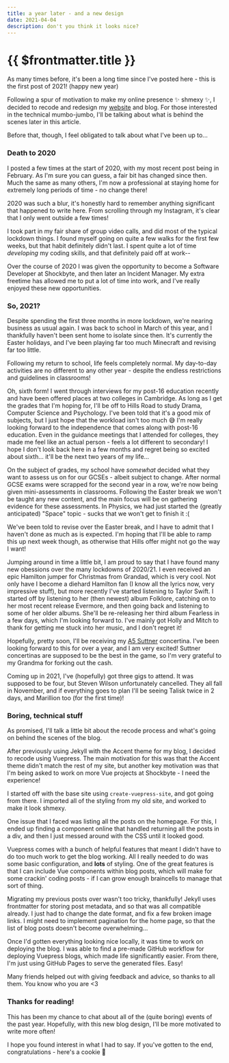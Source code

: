 ```yaml
---
title: a year later - and a new design
date: 2021-04-04
description: don't you think it looks nice?
---
```


# {{ $frontmatter.title }}

As many times before, it's been a long time since I've posted here - this is the first post of 2021! (happy new year)

Following a spur of motivation to make my online presence :sparkles: shmexy :sparkles:, I decided to recode and redesign my [website](https://jameshawkins.dev) and blog. For those interested in the technical mumbo-jumbo, I'll be talking about what is behind the scenes later in this article.

Before that, though, I feel obligated to talk about what I've been up to...

### Death to 2020
I posted a few times at the start of 2020, with my most recent post being in February. As I'm sure you can guess, a fair bit has changed since then. Much the same as many others, I'm now a professional at staying home for extremely long periods of time - no change there!

2020 was such a blur, it's honestly hard to remember anything significant that happened to write here. From scrolling through my Instagram, it's clear that I only went outside a few times!

I took part in my fair share of group video calls, and did most of the typical lockdown things. I found myself going on quite a few walks for the first few weeks, but that habit definitely didn't last. I spent quite a lot of time *developing* my coding skills, and that definitely paid off at work--

Over the course of 2020 I was given the opportunity to become a Software Developer at Shockbyte, and then later an Incident Manager. My extra freetime has allowed me to put a lot of time into work, and I've really enjoyed these new opportunities.

### So, 2021?
Despite spending the first three months in more lockdown, we're nearing business as usual again. I was back to school in March of this year, and I thankfully haven't been sent home to isolate since then. It's currently the Easter holidays, and I've been playing far too much Minecraft and revising far too little.

Following my return to school, life feels completely normal. My day-to-day activities are no different to any other year - despite the endless restrictions and guidelines in classrooms!

Oh, sixth form! I went through interviews for my post-16 education recently and have been offered places at two colleges in Cambridge. As long as I get the grades that I'm hoping for, I'll be off to Hills Road to study Drama, Computer Science and Psychology. I've been told that it's a good mix of subjects, but I just hope that the workload isn't too much :sweat_smile:
I'm really looking forward to the independence that comes along with post-16 education. Even in the guidance meetings that I attended for colleges, they made me feel like an actual person - feels a lot different to secondary! I hope I don't look back here in a few months and regret being so excited about sixth... it'll be the next two years of my life...

On the subject of grades, my school have *somewhat* decided what they want to assess us on for our GCSEs - albeit subject to change. After normal GCSE exams were scrapped for the second year in a row, we're now being given mini-assessments in classrooms. Following the Easter break we won't be taught any new content, and the main focus will be on gathering evidence for these assessments. In Physics, we had just started the (greatly anticipated) "Space" topic - sucks that we won't get to finish it :(

We've been told to revise over the Easter break, and I have to admit that I haven't done as much as is expected. I'm hoping that I'll be able to ramp this up next week though, as otherwise that Hills offer might not go the way I want!

Jumping around in time a little bit, I am proud to say that I have found many new obessions over the many lockdowns of 2020/21. I even received an epic Hamilton jumper for Christmas from Grandad, which is very cool. Not only have I become a diehard Hamilton fan (I know all the lyrics now, very impressive stuff), but more recently I've started listening to Taylor Swift. I started off by listening to her (then newest) album Folklore, catching on to her most recent release Evermore, and then going back and listening to some of her older albums. She'll be re-releasing her third album Fearless in a few days, which I'm looking forward to. I've mainly got Holly and Mitch to thank for getting me stuck into her music, and I don't regret it!

Hopefully, pretty soon, I'll be receiving my [A5 Suttner](http://suttnerconcertinas.com/projects-item/a5-anglo-concertina/) concertina. I've been looking forward to this for over a year, and I am very excited! Suttner concertinas are supposed to be the best in the game, so I'm very grateful to my Grandma for forking out the cash.

Coming up in 2021, I've (hopefully) got three gigs to attend. It was supposed to be four, but Steven Wilson unfortunately cancelled. They all fall in November, and if everything goes to plan I'll be seeing Talisk twice in 2 days, and Marillion too (for the first time)!

### Boring, technical stuff
As promised, I'll talk a little bit about the recode process and what's going on behind the scenes of the blog.

After previously using Jekyll with the Accent theme for my blog, I decided to recode using Vuepress. The main motivation for this was that the Accent theme didn't match the rest of my site, but another key motivation was that I'm being asked to work on more Vue projects at Shockbyte - I need the experience!

I started off with the base site using `create-vuepress-site`, and got going from there. I imported all of the styling from my old site, and worked to make it look shmexy.

One issue that I faced was listing all the posts on the homepage. For this, I ended up finding a component online that handled returning all the posts in a div, and then I just messed around with the CSS until it looked good.

Vuepress comes with a bunch of helpful features that meant I didn't have to do too much work to get the blog working. All I really needed to do was some basic configuration, and **lots** of styling. One of the great features is that I can include Vue components within blog posts, which will make for some crackin' coding posts - if I can grow enough braincells to manage that sort of thing.

Migrating my previous posts over wasn't too tricky, thankfully! Jekyll uses frontmatter for storing post metadata, and so that was all compatible already. I just had to change the date format, and fix a few broken image links. I might need to implement pagination for the home page, so that the list of blog posts doesn't become overwhelming...

Once I'd gotten everything looking nice locally, it was time to work on deploying the blog. I was able to find a pre-made GitHub workflow for deploying Vuepress blogs, which made life significantly easier. From there, I'm just using GitHub Pages to serve the generated files. Easy!

Many friends helped out with giving feedback and advice, so thanks to all them. You know who you are <3

### Thanks for reading!
This has been my chance to chat about all of the (quite boring) events of the past year. Hopefully, with this new blog design, I'll be more motivated to write more often!

I hope you found interest in what I had to say. If you've gotten to the end, congratulations - here's a cookie :cookie:
